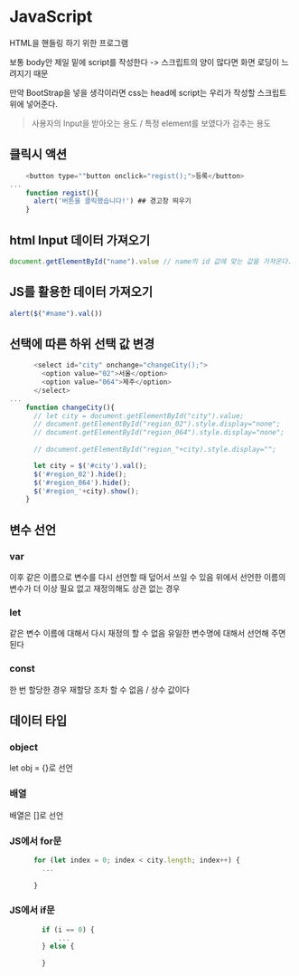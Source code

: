 # JavaScript

HTML을 핸들링 하기 위한 프로그램

보통 body안 제일 밑에 script를 작성한다
-> 스크립트의 양이 많다면 화면 로딩이 느려지기 때문

만약 BootStrap을 넣을 생각이라면 css는 head에 script는 우리가 작성할 스크립트 위에 넣어준다.

> 사용자의 Input을 받아오는 용도 / 특정 element를 보였다가 감추는 용도



## 클릭시 액션

```javascript
    <button type=""button onclick="regist();">등록</button>
...
    function regist(){
      alert('버튼을 클릭했습니다!') ## 경고창 띄우기
    }
```



## html Input 데이터 가져오기

```javascript
document.getElementById("name").value // name의 id 값에 맞는 값을 가져온다.
```



## JS를 활용한 데이터 가져오기

```javascript
alert($("#name").val())
```



## 선택에 따른 하위 선택 값 변경

```javascript
      <select id="city" onchange="changeCity();">
        <option value="02">서울</option>
        <option value="064">제주</option>
      </select>
...
	function changeCity(){
      // let city = document.getElementById("city").value;
      // document.getElementById("region_02").style.display="none";
      // document.getElementById("region_064").style.display="none";
      
      // document.getElementById("region_"+city).style.display="";

      let city = $('#city').val();
      $('#region_02').hide();
      $('#region_064').hide();
      $('#region_'+city).show();
    }
```



## 변수 선언

### var

이후 같은 이름으로 변수를 다시 선언할 때 덮어서 쓰일 수 있음
위에서 선언한 이름의 변수가 더 이상 필요 없고 재정의해도 상관 없는 경우

### let

같은 변수 이름에 대해서 다시 재정의 할 수 없음
유일한 변수명에 대해서 선언해 주면 된다

### const

한 번 할당한 경우 재할당 조차 할 수 없음 / 상수 값이다



## 데이터 타입

### object

let obj = {}로 선언

### 배열

배열은 []로 선언



### JS에서 for문

```javascript
      for (let index = 0; index < city.length; index++) {
        ...
        
      }
```



### JS에서 if문

```javascript
        if (i == 0) {
            ...
        } else {
            
        }
```


